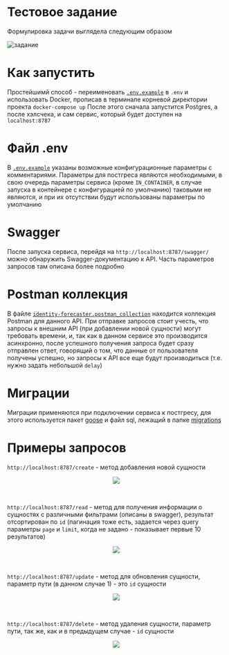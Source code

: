 # Тестовое задание
Формулировка задачи выглядела следующим образом
<br>

![задание](https://github.com/PoorMercymain/identity-forecaster/assets/67076111/e027baeb-03ff-4699-bef1-1a15a39116af)

# Как запустить
Простейшимй способ - переименовать [`.env.example`](https://github.com/PoorMercymain/identity-forecaster/blob/master/.env.example) в `.env` и использовать Docker, прописав в терминале корневой директории проекта `docker-compose up`
После этого сначала запустится Postgres, а после хэлсчека, и сам сервис, который будет доступен на `localhost:8787`

# Файл .env
В [`.env.example`](https://github.com/PoorMercymain/identity-forecaster/blob/master/.env.example) указаны возможные конфигурационные параметры с комментариями. Параметры для постгреса являются необходимыми, в свою очередь параметры сервиса (кроме `IN_CONTAINER`, в случае запуска в контейнере с конфигурацией по умолчанию) таковыми не являются, и при их отсутствии будут использованы параметры по умолчанию

# Swagger
После запуска сервиса, перейдя на `http://localhost:8787/swagger/` можно обнаружить Swagger-документацию к API. Часть параметров запросов там описана более подробно

# Postman коллекция
В файле [`identity-forecaster.postman_collection`](https://github.com/PoorMercymain/identity-forecaster/blob/master/identity-forecaster.postman_collection.json) находится коллекция Postman для данного API. При отправке запросов стоит учесть, что запросы к внешним API (при добавлении новой сущности) могут требовать времени, и, так как в данном сервисе это производится асинхронно, после успешного получения запроса будет сразу отправлен ответ, говорящий о том, что данные от пользователя получены успешно, но запросы к API все еще будут производиться (т.е. нужно задать небольшой `delay`)

# Миграции
Миграции применяются при подключении сервиса к постгресу, для этого используется пакет [goose](https://github.com/pressly/goose) и файл sql, лежащий в папке [migrations](https://github.com/PoorMercymain/identity-forecaster/tree/master/internal/app/forecaster/repository/migrations)

# Примеры запросов

`http://localhost:8787/create` - метод добавления новой сущности
<p align="center">
<img src=https://github.com/PoorMercymain/identity-forecaster/assets/67076111/62f396aa-c51b-47e5-bd72-e0ac2d16b9a1>
</p>
<br>

`http://localhost:8787/read` - метод для получения информации о сущностях с различными фильтрами (описаны в swagger), результат отсортирован по `id` (пагинация тоже есть, задается через query параметры `page` и `limit`, когда не задано - показывает первые 10 результатов)
<p align="center">
<img src=https://github.com/PoorMercymain/identity-forecaster/assets/67076111/87a071ca-fb0f-40e3-92f6-fad3ed290272>
</p>
<br>

`http://localhost:8787/update` - метод для обновления сущности, параметр пути (в данном случае 1) - это `id` сущности
<p align="center">
<img src=https://github.com/PoorMercymain/identity-forecaster/assets/67076111/40c4c307-8730-4fd7-9fef-44d8042a8efe>
</p>
<br>

`http://localhost:8787/delete` - метод удаления сущности, параметр пути, так же, как и в предыдущем случае - `id` сущности
<p align="center">
<img src=https://github.com/PoorMercymain/identity-forecaster/assets/67076111/f7303cbe-4080-4d12-80d8-f56860f48937>
</p>
